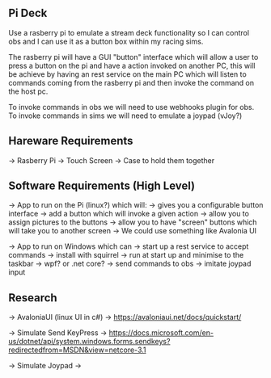 Pi Deck
---------

Use a rasberry pi to emulate a stream deck functionality so I can control obs and I can use it as a button box within my racing sims.

The rasberry pi will have a GUI "button" interface which will allow a user to press a button on the pi and have a action invoked on another PC, this will be achieve by having an rest service on the main PC which will listen to commands coming from the rasberry pi and then invoke the command on the host pc.

To invoke commands in obs we will need to use webhooks plugin for obs.
To invoke commands in sims we will need to emulate a joypad (vJoy?)


Hareware Requirements
-----------------------------------
 -> Rasberry Pi
 -> Touch Screen
 -> Case to hold them together


Software Requirements (High Level)
-----------------------------------
 -> App to run on the Pi (linux?) which will:
    -> gives you a configurable button interface
    -> add a button which will invoke a given action
      -> allow you to assign pictures to the buttons
    -> allow you to have "screen" buttons which will take you to another screen
      -> We could use something like Avalonia UI

 -> App to run on Windows which can
    -> start up a rest service to accept commands
      -> install with squirrel
      -> run at start up and minimise to the taskbar
      -> wpf? or .net core?
    -> send commands to obs
    -> imitate joypad input


Research
----------------------------------
  -> AvaloniaUI (linux UI in c#)
    -> https://avaloniaui.net/docs/quickstart/

  -> Simulate Send KeyPress
    -> https://docs.microsoft.com/en-us/dotnet/api/system.windows.forms.sendkeys?redirectedfrom=MSDN&view=netcore-3.1

  -> Simulate Joypad
    -> 
